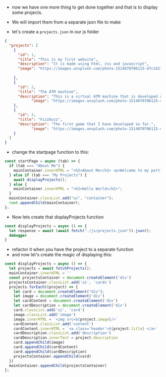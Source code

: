 - now we have one more thing to get done together and that is to display some projects.
- We will import them from a separate json file to make 

- let's create a `projects.json` in our js folder
```json
{
  "projects": [
    {
      "id": 1,
      "title": "This is my first website",
      "description": "It is made using html, css and javascript",
      "image": "https://images.unsplash.com/photo-1514070706115-47c142769603?ixid=MXwxMjA3fDB8MHxzZWFyY2h8Nzl8fGNvZGV8ZW58MHx8MHw%3D&ixlib=rb-1.2.1&auto=format&fit=crop&w=500&q=60"
      
    },
    {
      "id": 2,
      "title": "The ATM machine",
      "description": "This is a virtual ATM machine that is developed using Ruby",
            "image": "https://images.unsplash.com/photo-1514070706115-47c142769603?ixid=MXwxMjA3fDB8MHxzZWFyY2h8Nzl8fGNvZGV8ZW58MHx8MHw%3D&ixlib=rb-1.2.1&auto=format&fit=crop&w=500&q=60"
    },
    {
      "id": 3,
      "title": "Fizzbuzz",
      "description": "The first game that I have developed so far.",
            "image": "https://images.unsplash.com/photo-1514070706115-47c142769603?ixid=MXwxMjA3fDB8MHxzZWFyY2h8Nzl8fGNvZGV8ZW58MHx8MHw%3D&ixlib=rb-1.2.1&auto=format&fit=crop&w=500&q=60"
    }
  ]
}
```

- change the startpage function to this:

```javascript
const startPage = async (tab) => {
  if (tab === "About Me") {
    mainContainer.innerHTML = "<h2>About Me</h2> <p>Welcome to my portfolio, on this page you will be able to read a bit more about me";
  } else if (tab === "My Projects") {
    await displayProjects();
  } else {
    mainContainer.innerHTML = "<h2>Hello World</h2>";
  }
  mainContainer.classList.add("ui", "container");
  root.appendChild(mainContainer);
};
```

- Now lets create that displayProjects function

```javascript
const displayProjects = async () => {
  let response = await (await fetch("./js/projects.json")).json();
  debugger
}
```
- refactor it when you have the project to a separate function
- and now let's create the magic of displaying this:

```javascript
const displayProjects = async () => {
  let projects = await fetchProjects();
  mainContainer.innerHTML = ''
  const projectsContainer = document.createElement('div')
  projectsContainer.classList.add('ui', 'cards')
  projects.forEach((project) => {
    let card = document.createElement("div");
    let image = document.createElement('div')
    let cardContent = document.createElement('div')
    let cardDescription = document.createElement('div')
    card.classList.add('ui', 'card')
    image.classList.add('image')
    image.innerHTML = `<img src=${project.image}/>`
    cardContent.classList.add('content')
    cardContent.innerHTML = `<a class='header'>${project.title} </a>`
    cardDescription.classList.add('description')
    cardDescription.innerText = project.description
    card.appendChild(image)
    card.appendChild(cardContent)
    card.appendChild(cardDescription)
    projectsContainer.appendChild(card)
  })
  mainContainer.appendChild(projectsContainer)
};
```